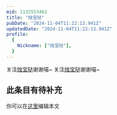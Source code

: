 ```yaml
---
mid: 1132553462
title: "烛宝哒"
pubDate: "2024-11-04T11:22:13.941Z"
updatedDate: "2024-11-04T11:22:13.941Z"
profile:
  {
    Nickname: ["烛宝哒"],
  }
---
```


关注[烛宝哒](https://space.bilibili.com/1132553462)谢谢喵~ 关注[烛宝哒](https://space.bilibili.com/1132553462)谢谢喵~

## 此条目有待补充
你可以在[这里](https://github.com/Yuhanawa/VTuber.ICU-Content/edit/master/v/烛宝哒/index.md)编辑本文
